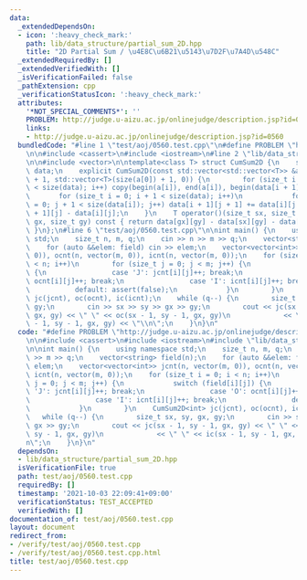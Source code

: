 ```yaml
---
data:
  _extendedDependsOn:
  - icon: ':heavy_check_mark:'
    path: lib/data_structure/partial_sum_2D.hpp
    title: "2D Partial Sum / \u4E8C\u6B21\u5143\u7D2F\u7A4D\u548C"
  _extendedRequiredBy: []
  _extendedVerifiedWith: []
  _isVerificationFailed: false
  _pathExtension: cpp
  _verificationStatusIcon: ':heavy_check_mark:'
  attributes:
    '*NOT_SPECIAL_COMMENTS*': ''
    PROBLEM: http://judge.u-aizu.ac.jp/onlinejudge/description.jsp?id=0560
    links:
    - http://judge.u-aizu.ac.jp/onlinejudge/description.jsp?id=0560
  bundledCode: "#line 1 \"test/aoj/0560.test.cpp\"\n#define PROBLEM \"http://judge.u-aizu.ac.jp/onlinejudge/description.jsp?id=0560\"\
    \n\n#include <cassert>\n#include <iostream>\n#line 2 \"lib/data_structure/partial_sum_2D.hpp\"\
    \n\n#include <vector>\n\ntemplate<class T> struct CumSum2D {\n    std::vector<std::vector<T>>\
    \ data;\n    explicit CumSum2D(const std::vector<std::vector<T>> &a): data(size(a)\
    \ + 1, std::vector<T>(size(a[0]) + 1, 0)) {\n        for (size_t i = 0; i + 1\
    \ < size(data); i++) copy(begin(a[i]), end(a[i]), begin(data[i + 1]) + 1);\n \
    \       for (size_t i = 0; i + 1 < size(data); i++)\n            for (size_t j\
    \ = 0; j + 1 < size(data[i]); j++) data[i + 1][j + 1] += data[i][j + 1] + data[i\
    \ + 1][j] - data[i][j];\n    }\n    T operator()(size_t sx, size_t sy, size_t\
    \ gx, size_t gy) const { return data[gx][gy] - data[sx][gy] - data[gx][sy] + data[sx][sy];\
    \ }\n};\n#line 6 \"test/aoj/0560.test.cpp\"\n\nint main() {\n    using namespace\
    \ std;\n    size_t n, m, q;\n    cin >> n >> m >> q;\n    vector<string> field(n);\n\
    \    for (auto &&elem: field) cin >> elem;\n    vector<vector<int>> jcnt(n, vector(m,\
    \ 0)), ocnt(n, vector(m, 0)), icnt(n, vector(m, 0));\n    for (size_t i = 0; i\
    \ < n; i++)\n        for (size_t j = 0; j < m; j++) {\n            switch (field[i][j])\
    \ {\n                case 'J': jcnt[i][j]++; break;\n                case 'O':\
    \ ocnt[i][j]++; break;\n                case 'I': icnt[i][j]++; break;\n     \
    \           default: assert(false);\n            }\n        }\n    CumSum2D<int>\
    \ jc(jcnt), oc(ocnt), ic(icnt);\n    while (q--) {\n        size_t sx, sy, gx,\
    \ gy;\n        cin >> sx >> sy >> gx >> gy;\n        cout << jc(sx - 1, sy - 1,\
    \ gx, gy) << \" \" << oc(sx - 1, sy - 1, gx, gy)\n             << \" \" << ic(sx\
    \ - 1, sy - 1, gx, gy) << \"\\n\";\n    }\n}\n"
  code: "#define PROBLEM \"http://judge.u-aizu.ac.jp/onlinejudge/description.jsp?id=0560\"\
    \n\n#include <cassert>\n#include <iostream>\n#include \"lib/data_structure/partial_sum_2D.hpp\"\
    \n\nint main() {\n    using namespace std;\n    size_t n, m, q;\n    cin >> n\
    \ >> m >> q;\n    vector<string> field(n);\n    for (auto &&elem: field) cin >>\
    \ elem;\n    vector<vector<int>> jcnt(n, vector(m, 0)), ocnt(n, vector(m, 0)),\
    \ icnt(n, vector(m, 0));\n    for (size_t i = 0; i < n; i++)\n        for (size_t\
    \ j = 0; j < m; j++) {\n            switch (field[i][j]) {\n                case\
    \ 'J': jcnt[i][j]++; break;\n                case 'O': ocnt[i][j]++; break;\n\
    \                case 'I': icnt[i][j]++; break;\n                default: assert(false);\n\
    \            }\n        }\n    CumSum2D<int> jc(jcnt), oc(ocnt), ic(icnt);\n \
    \   while (q--) {\n        size_t sx, sy, gx, gy;\n        cin >> sx >> sy >>\
    \ gx >> gy;\n        cout << jc(sx - 1, sy - 1, gx, gy) << \" \" << oc(sx - 1,\
    \ sy - 1, gx, gy)\n             << \" \" << ic(sx - 1, sy - 1, gx, gy) << \"\\\
    n\";\n    }\n}\n"
  dependsOn:
  - lib/data_structure/partial_sum_2D.hpp
  isVerificationFile: true
  path: test/aoj/0560.test.cpp
  requiredBy: []
  timestamp: '2021-10-03 22:09:41+09:00'
  verificationStatus: TEST_ACCEPTED
  verifiedWith: []
documentation_of: test/aoj/0560.test.cpp
layout: document
redirect_from:
- /verify/test/aoj/0560.test.cpp
- /verify/test/aoj/0560.test.cpp.html
title: test/aoj/0560.test.cpp
---
```

